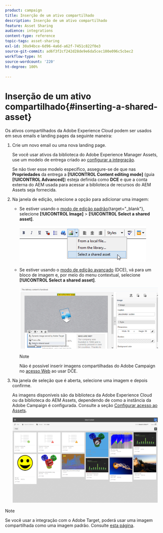 ```yaml
---
product: campaign
title: Inserção de um ativo compartilhado
description: Inserção de um ativo compartilhado
feature: Asset Sharing
audience: integrations
content-type: reference
topic-tags: asset-sharing
exl-id: 30a94bce-6d96-4a6d-a62f-7451c822f0e3
source-git-commit: ad6f3f2cf242d28de9e6da5cec100e096c5cbec2
workflow-type: ht
source-wordcount: '220'
ht-degree: 100%

---
```


# Inserção de um ativo compartilhado{#inserting-a-shared-asset}

Os ativos compartilhados da Adobe Experience Cloud podem ser usados em seus emails e landing pages da seguinte maneira:

1. Crie um novo email ou uma nova landing page.

   Se você usar ativos da biblioteca do Adobe Experience Manager Assets, use um modelo de entrega criado ao [configurar a integração](../../integrations/using/configuring-access-to-assets.md#integrating-with-aem-assets).

   Se não tiver esse modelo específico, assegure-se de que nas **Propriedades** da entrega a **[!UICONTROL Content editing mode]** (guia **[!UICONTROL Advanced]**) esteja definida como **DCE** e que a conta externa do AEM usada para acessar a biblioteca de recursos do AEM Assets seja fornecida.

1. Na janela de edição, selecione a opção para adicionar uma imagem:

   * Se estiver usando o [modo de edição padrão](https://experienceleague.adobe.com/pt-br/docs/campaign/campaign-v8/send/emails/defining-the-email-content#adding-images){target="_blank"}, selecione **[!UICONTROL Image]** > **[!UICONTROL Select a shared asset]**.

     ![](assets/dam_insert_image_standard.png)

   * Se estiver usando o [modo de edição avançado](../../web/using/about-campaign-html-editor.md) (DCE), vá para um bloco de imagem e, por meio do menu contextual, selecione **[!UICONTROL Select a shared asset]**.

     ![](assets/dam_insert_image_dce.png)

     >[!NOTE]
     >
     >Não é possível inserir imagens compartilhadas do Adobe Campaign no [acesso Web](../../platform/using/adobe-campaign-workspace.md#console-and-web-access) ao usar DCE.

1. Na janela de seleção que é aberta, selecione uma imagem e depois confirme.

   As imagens disponíveis são da biblioteca da Adobe Experience Cloud ou da biblioteca do AEM Assets, dependendo de como a instância da Adobe Campaign é configurada. Consulte a seção [Configurar acesso ao Assets](../../integrations/using/configuring-access-to-assets.md).

   ![](assets/dam_shared_image_selection.png)

>[!NOTE]
>
>Se você usar a integração com o Adobe Target, poderá usar uma imagem compartilhada como uma imagem padrão. Consulte [esta página](../../integrations/using/integrating-with-adobe-target.md).
